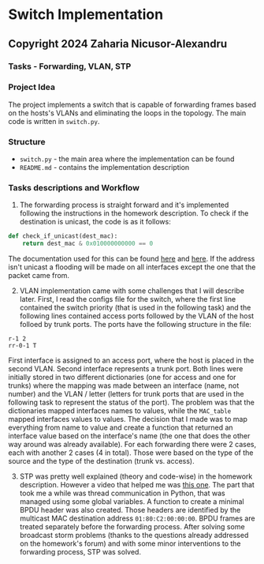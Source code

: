 # Switch Implementation

## Copyright 2024 Zaharia Nicusor-Alexandru

### Tasks - Forwarding, VLAN, STP

### Project Idea

The project implements a switch that is capable of forwarding frames based on the hosts's VLANs and eliminating the loops in the topology.
The main code is written in `switch.py`.

### Structure

- `switch.py` - the main area where the implementation can be found
- `README.md` - contains the implementation description

### Tasks descriptions and Workflow

1. The forwarding process is straight forward and it's implemented following the instructions in the homework description.
To check if the destination is unicast, the code is as it follows:

```python
def check_if_unicast(dest_mac):
    return dest_mac & 0x010000000000 == 0
```

The documentation used for this can be found [here](https://forum.huawei.com/enterprise/en/multicast-mac-address-vs-broadcast-mac-address-vs-unicast-mac-address/thread/667283450236911616-667213852955258880) and [here](https://en.wikipedia.org/wiki/MAC_address#Unicast_vs._multicast_(I/G_bit)).
If the address isn't unicast a flooding will be made on all interfaces except the one that the packet came from.

2. VLAN implementation came with some challenges that I will describe later.
First, I read the configs file for the switch, where the first line contained the switch priority (that is used in the following task) and the following lines contained access ports followed by the VLAN of the host folloed by trunk ports.
The ports have the following structure in the file:

```
r-1 2
rr-0-1 T
```

First interface is assigned to an access port, where the host is placed in the second VLAN.
Second interface represents a trunk port.
Both lines were initially stored in two different dictionaries (one for access and one for trunks) where the mapping was made between an interface (name, not number) and the VLAN / letter (letters for trunk ports that are used in the following task to represent the status of the port).
The problem was that the dictionaries mapped interfaces names to values, while the `MAC_table` mapped interfaces values to values.
The decision that I made was to map everything from name to value and create a function that returned an interface value based on the interface's name (the one that does the other way around was already available).
For each forwarding there were 2 cases, each with another 2 cases (4 in total).
Those were based on the type of the source and the type of the destination (trunk vs. access).

3. STP was pretty well explained (theory and code-wise) in the homework description.
However a video that helped me was [this one](https://www.youtube.com/watch?v=6MW5P6Ci7lw).
The part that took me a while was thread communication in Python, that was managed using some global variables.
A function to create a minimal BPDU header was also created.
Those headers are identified by the multicast MAC destination address `01:80:C2:00:00:00`.
BPDU frames are treated separately before the forwarding process.
After solving some broadcast storm problems (thanks to the questions already addressed on the homework's forum) and with some minor interventions to the forwarding process, STP was solved.
